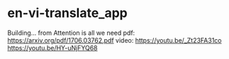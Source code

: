 # en-vi-translate_app
Building...
from Attention is all we need
pdf: https://arxiv.org/pdf/1706.03762.pdf
video: 
https://youtu.be/_Zt23FA31co
https://youtu.be/HY-uNjFYQ68
